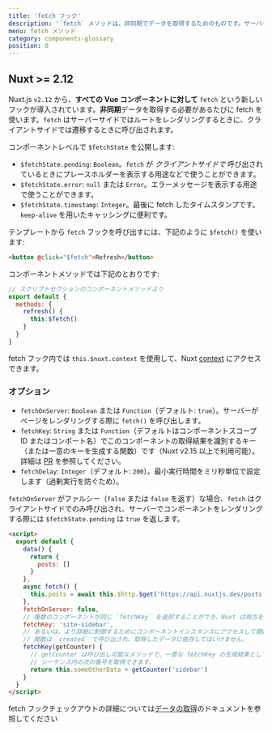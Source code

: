 ```yaml
---
title: 'fetch フック'
description: '`fetch` メソッドは、非同期でデータを取得するためのものです。サーバーサイドではルートをレンダリングするときに、クライアントサイドでは遷移するときに呼び出されます。'
menu: fetch メソッド
category: components-glossary
position: 0
---
```


## Nuxt >= 2.12

Nuxt.js `v2.12` から、**すべての Vue コンポーネントに対して** `fetch` という新しいフックが導入されています。**非同期**データを取得する必要があるたびに fetch を使います。`fetch` はサーバーサイドではルートをレンダリングするときに、クライアントサイドでは遷移するときに呼び出されます。

コンポーネントレベルで `$fetchState` を公開します:

- `$fetchState.pending`: `Boolean`。`fetch` が _クライアントサイドで_ 呼び出されているときにプレースホルダーを表示する用途などで使うことができます。
- `$fetchState.error`: `null` または `Error`。エラーメッセージを表示する用途で使うことができます。
- `$fetchState.timestamp`: `Integer`。最後に fetch したタイムスタンプです。`keep-alive` を用いたキャッシングに便利です。

テンプレートから `fetch` フックを呼び出すには、下記のように `$fetch()` を使います:

```html
<button @click="$fetch">Refresh</button>
```

コンポーネントメソッドでは下記のとおりです:

```javascript
// スクリプトセクションのコンポーネントメソッドより
export default {
  methods: {
    refresh() {
      this.$fetch()
    }
  }
}
```

fetch フック内では `this.$nuxt.context` を使用して、Nuxt [context](/docs/2.x/internals-glossary/context) にアクセスできます。

### オプション

- `fetchOnServer`: `Boolean` または `Function`（デフォルト: `true`）。サーバーがページをレンダリングする際に `fetch()` を呼び出します。
- `fetchKey`: `String` または `Function`（デフォルトはコンポーネントスコープ ID またはコンポート名）でこのコンポーネントの取得結果を識別するキー（または一意のキーを生成する関数）です（Nuxt v2.15 以上で利用可能）。詳細は [PR](https://github.com/nuxt/nuxt.js/pull/8466) を参照してください。
- `fetchDelay`: `Integer`（デフォルト: `200`）。最小実行時間をミリ秒単位で設定します（過剰実行を防ぐため）。

`fetchOnServer` がファルシー（`false` または `false` を返す）な場合、`fetch` はクライアントサイドでのみ呼び出され、サーバーでコンポーネントをレンダリングする際には `$fetchState.pending` は `true` を返します。

```html
<script>
  export default {
    data() {
      return {
        posts: []
      }
    },
    async fetch() {
      this.posts = await this.$http.$get('https://api.nuxtjs.dev/posts')
    },
    fetchOnServer: false,
    // 複数のコンポーネントが同じ `fetchKey` を返却することができ、Nuxt は両方を別々に追跡します。
    fetchKey: 'site-sidebar',
    // あるいは、より詳細に制御するためにコンポーネントインスタンスにアクセスして関数を渡すことができます。
    // 関数は `created` で呼び出され、取得したデータに依存してはいけません。
    fetchKey(getCounter) {
      // getCounter は呼び出し可能なメソッドで、一意な fetchKey の生成結果として
      // シーケンス内の次の番号を取得できます。
      return this.someOtherData + getCounter('sidebar')
    }
  }
</script>
```

<base-alert type="next">

fetch フックチェックアウトの詳細については[データの取得](/docs/2.x/features/data-fetching)のドキュメントを参照してください

</base-alert>
